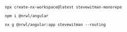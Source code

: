 ```npx create-nx-workspace@latest stevewitman-monorepo```

```npm i @nrwl/angular```

```nx g @nrwl/angular:app stevewitman --routing```

